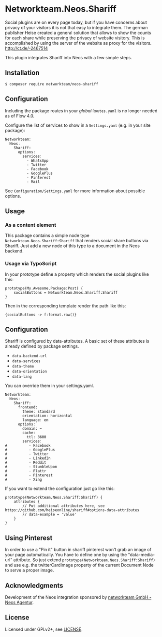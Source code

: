 # Networkteam.Neos.Shariff

Social plugins are on every page today, but if you have concerns about privacy of your visitors it is not that easy
to integrate them. The german publisher Heise created a general solution that allows to show the counts for each share
while preserving the privacy of website visitory. This is accomplished by using the server of the website as proxy for
the visitors. http://ct.de/-2467514

This plugin integrates Shariff into Neos with a few simple steps.

## Installation

    $ composer require networkteam/neos-shariff

## Configuration

Including the package routes in your *global* `Routes.yaml` is no longer needed as of Flow 4.0.

Configure the list of services to show in a `Settings.yaml` (e.g. in your site package):

    Networkteam:
      Neos:
        Shariff:
          options:
            services:
              - WhatsApp
              - Twitter
              - Facebook
              - GooglePlus
              - Pinterest
              - Mail

See `Configuration/Settings.yaml` for more information about possible options.

## Usage

### As a content element

This package contains a simple node type `Networkteam.Neos.Shariff:Shariff` that renders social
share buttons via Shariff. Just add a new node of this type to a document in the Neos backend.

### Usage via TypoScript

In your prototype define a property which renders the social plugins like this:

    prototype(My.Awesome.Package:Post) {
        socialButtons = Networkteam.Neos.Shariff:Shariff
    }

Then in the corresponding template render the path like this:

    {socialButtons -> f:format.raw()}

## Configuration

Shariff is configured by data-attributes. A basic set of these attributes is already defined by package settings.

* `data-backend-url`
* `data-services`
* `data-theme`
* `data-orientation`
* `data-lang`

You can override them in your settings.yaml.

    Networkteam:
      Neos:
        Shariff:
          frontend:
            theme: standard
            orientation: horizontal
            language: en
          options:
            domain: ~
            cache:
              ttl: 3600
            services:
    #          - Facebook
    #          - GooglePlus
    #          - Twitter
    #          - LinkedIn
    #          - Reddit
    #          - StumbleUpon
    #          - Flattr
    #          - Pinterest
    #          - Xing

If you want to extend the configuration just go like this:

    prototype(Networkteam.Neos.Shariff:Shariff) {
        attributes {
            // Put additional attributes here, see https://github.com/heiseonline/shariff#options-data-attributes
            // data-example = 'value'
        }
    }
    
## Using Pinterest

In order to use a "Pin it" button in shariff pinterest won't grab an image of your page automatically.
You have to define one by using the "data-media-url" attribute. So just extend
`prototype(Networkteam.Neos.Shariff:Shariff)` and use e.g. the twitterCardImage property of the current Document Node to
serve a proper image.

## Acknowledgments

Development of the Neos integration sponsored by [networkteam GmbH - Neos Agentur](https://networkteam.com/fokus/neos-cms.html).

## License

Licensed under GPLv2+, see [LICENSE](LICENSE).
